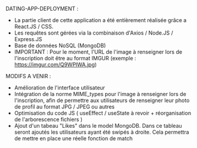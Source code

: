 DATING-APP-DEPLOYMENT : 
- La partie client de cette application a été entièrement réalisée grâce a React.JS / CSS.
- Les requêtes sont gérées via la combinaison d'Axios / Node.JS / Express.JS 
- Base de données NoSQL (MongoDB)
- IMPORTANT : Pour le moment, l'URL de l'image à renseigner lors de l'inscription doit être au format IMGUR 
              (exemple : https://imgur.com/Q9WPlWA.jpg) 

MODIFS A VENIR :
- Amélioration de l'interface utilisateur 
- Intégration de la norme MIME_types pour l'image à renseigner lors de l'inscription, afin de permettre aux utilisateurs de renseigner
  leur photo de profil au format JPG / JPEG ou autres 
- Optimisation du code JS ( useEffect / useState à revoir + réorganisation de l'arborescence fichiers  )
- Ajout d'un tabeau "Likes" dans le model MongoDB. 
  Dans ce tableau seront ajoutés les utilisateurs ayant été 
  swipés à droite. Cela permettra de mettre en place une réelle fonction de match 
